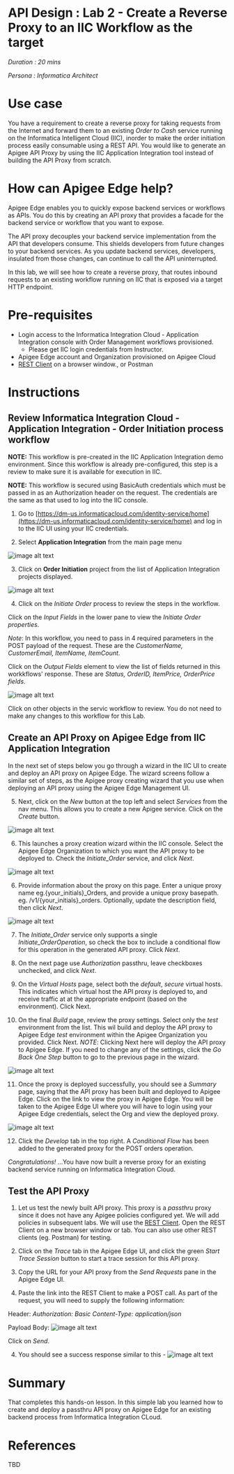# API Design : Lab 2 - Create a Reverse Proxy to an IIC Workflow as the target

*Duration : 20 mins*

*Persona : Informatica Architect*

# Use case

You have a requirement to create a reverse proxy for taking requests from the Internet and forward them to an existing *Order to Cash* service running on the Informatica Intelligent Cloud (IIC), inorder to make the order initiation process easily consumable using a REST API. You would like to generate an Apigee API Proxy by using the IIC Application Integration tool instead of building the API Proxy from scratch.

# How can Apigee Edge help?

Apigee Edge enables you to quickly expose backend services or workflows as APIs. You do this by creating an API proxy that provides a facade for the backend service or workflow that you want to expose.

The API proxy decouples your backend service implementation from the API that developers consume. This shields developers from future changes to your backend services. As you update backend services, developers, insulated from those changes, can continue to call the API uninterrupted.

In this lab, we will see how to create a reverse proxy, that routes inbound requests to an existing workflow running on IIC that is exposed via a target HTTP endpoint.

# Pre-requisites

* Login access to the Informatica Integration Cloud - Application Integration console with Order Management workflows provisioned.
    * Please get IIC login credentials from Instructor.
* Apigee Edge account and Organization provisioned on Apigee Cloud
* [REST Client](https://apigee-rest-client.appspot.com/) on a browser window., or Postman

# Instructions

## Review Informatica Integration Cloud - Application Integration - Order Initiation process workflow

**NOTE:** This workflow is pre-created in the IIC Application Integration demo environment. Since this workflow is already pre-configured, this step is a review to make sure it is available for execution in IIC. 

**NOTE:** This workflow is secured using BasicAuth credentials which must be passed in as an Authorization header on the request. The credentials are the same as that used to log into the IIC console.

1. Go to [https://dm-us.informaticacloud.com/identity-service/home](https://dm-us.informaticacloud.com/identity-service/home) and log in to the IIC UI using your IIC credentials.

2. Select **Application Integration** from the main page menu

![image alt text](../media/image_iic_ai.jpeg)

3. Click on **Order Initiation** project from the list of Application Integration projects displayed. 

![image alt text](./media/image_iic_ai_projects_initiate_order.jpeg)

4. Click on the *Initiate Order* process to review the steps in the workflow. 

Click on the *Input Fields* in the lower pane to view the *Initiate Order properties*.

*Note*: In this workflow, you need to pass in 4 required parameters in the POST payload of the request. These are the *CustomerName, CustomerEmail, ItemName, ItemCount*.

Click on the *Output Fields* element to view the list of fields returned in this workkflows' response. These are *Status, OrderID, ItemPrice, OrderPrice fields*.

![image alt text](./media/image_iic_ai_service_initiate_order.png)

Click on other objects in the servic workflow to review. You do not need to make any changes to this workflow for this Lab. 

## Create an API Proxy on Apigee Edge from IIC Application Integration

In the next set of steps below you go through a wizard in the IIC UI to create and deploy an API proxy on Apigee Edge. The wizard screens follow a similar set of steps, as the Apigee proxy creating wizard that you use when deploying an API proxy using the Apigee Edge Management UI.

5. Next, click on the *New* button at the top left and select *Services* from the nav menu. This allows you to create a new Apigee service. Click on the *Create* button.

![image alt text](./media/image_iic_ai_new_service_apigee.png)

6. This launches a proxy creation wizard within the IIC console. Select the Apigee Edge Organization to which you want the API proxy to be deployed to. Check the *Initiate_Order* service, and click *Next*.

![image alt text](./media/image_iic_ai_new_service_apigee_initiate_order.png)

6. Provide information about the proxy on this page. Enter a unique proxy name eg.{your_initials}_Orders, and provide a unique proxy basepath. eg. /v1/{your_initials}_orders. Optionally, update the description field, then click *Next*.

![image alt text](./media/image_iic_new_service_apigee_proxy.png)

7. The *Initiate_Order* service only supports a single *Initiate_OrderOperation*, so check the box to include a conditional flow for this operation in the generated API proxy. Click *Next*.

8. On the next page use *Authorization* passthru, leave checkboxes unchecked, and click *Next*.

9. On the *Virtual Hosts* page, select both the *default*, *secure* virtual hosts. This indicates which virtual host the API proxy is deployed to, and receive traffic at at the appropriate endpoint (based on the environment). Click Next.

10. On the final *Build* page, review the proxy settings. Select only the *test* environment from the list. This wil build and deploy the API proxy to Apigee Edge *test* environment within the Apigee Organization you provided. Click Next. 
*NOTE*: Clicking Next here will deploy the API proxy to Apigee Edge. If you need to change any of the settings, click the *Go Back One Step* button to go to the previous page in the wizard.

![image alt text](./media/image_iic_new_service_apigee_proxy_review.png)

11. Once the proxy is deployed successfully, you should see a *Summary* page, saying that the API proxy has been built and deployed to Apigee Edge. 
Click on the link to view the proxy in Apigee Edge. You will be taken to the Apigee Edge UI where you will have to login using your Apigee Edge credentials, select the Org and view the deployed proxy.

![image alt text](./media/image_apigee_proxy_overview.png)

12. Click the *Develop* tab in the top right. A *Conditional Flow* has been added to the generated proxy for the POST orders operation.

*Congratulations!* ...You have now built a reverse proxy for an existing backend service running on Informatica Integration Cloud.

## Test the API Proxy

1. Let us test the newly built API proxy. This proxy is a *passthru* proxy since it does not have any Apigee policies configured yet. We will add policies in subsequent labs. 
We will use the [REST Client](https://apigee-rest-client.appspot.com/). Open the REST Client on a new browser window or tab.  You can also use other REST clients (eg. Postman) for testing.

2. Click on the *Trace* tab in the Apigee Edge UI, and click the green *Start Trace Session* button to start a trace session for this API proxy.

3. Copy the URL for your API proxy from the *Send Requests* pane in the Apigee Edge UI.

4. Paste the link into the REST Client to make a POST call. 
As part of the request, you will need to supply the following information:

Header:
*Authorization: Basic <b64 of your IIC account credentials>*
*Content-Type: application/json*

Payload Body:
![image alt text](./media/image_apigee_rest_client_post_initiate_order.png)

Click on *Send*.

4. You should see a success response similar to this -
![image alt text](./media/image_apigee_rest_client_post_initiate_order_response.png)

# Summary

That completes this hands-on lesson. In this simple lab you learned how to create and deploy a passthru API proxy on Apigee Edge for an existing backend process from Informatica Integration CLoud.

# References

TBD



